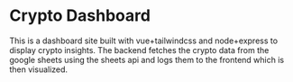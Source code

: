# Crypto Dashboard

This is a dashboard site built with vue+tailwindcss and node+express to display crypto insights. The backend fetches the crypto data from the google sheets using the sheets api and logs them to the frontend which is then visualized.